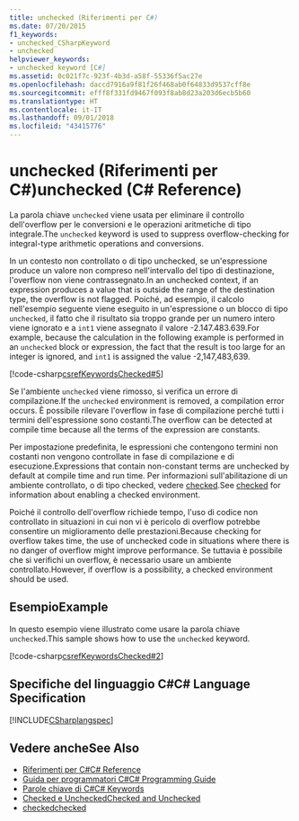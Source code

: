 ```yaml
---
title: unchecked (Riferimenti per C#)
ms.date: 07/20/2015
f1_keywords:
- unchecked_CSharpKeyword
- unchecked
helpviewer_keywords:
- unchecked keyword [C#]
ms.assetid: 0c021f7c-923f-4b3d-a58f-55336f5ac27e
ms.openlocfilehash: daccd7916a9f81f26f468ab0f64833d9537cff8e
ms.sourcegitcommit: efff8f331fd9467f093f8ab8d23a203d6ecb5b60
ms.translationtype: HT
ms.contentlocale: it-IT
ms.lasthandoff: 09/01/2018
ms.locfileid: "43415776"
---
```

# <a name="unchecked-c-reference"></a><span data-ttu-id="32642-102">unchecked (Riferimenti per C#)</span><span class="sxs-lookup"><span data-stu-id="32642-102">unchecked (C# Reference)</span></span>
<span data-ttu-id="32642-103">La parola chiave `unchecked` viene usata per eliminare il controllo dell'overflow per le conversioni e le operazioni aritmetiche di tipo integrale.</span><span class="sxs-lookup"><span data-stu-id="32642-103">The `unchecked` keyword is used to suppress overflow-checking for integral-type arithmetic operations and conversions.</span></span>  
  
 <span data-ttu-id="32642-104">In un contesto non controllato o di tipo unchecked, se un'espressione produce un valore non compreso nell'intervallo del tipo di destinazione, l'overflow non viene contrassegnato.</span><span class="sxs-lookup"><span data-stu-id="32642-104">In an unchecked context, if an expression produces a value that is outside the range of the destination type, the overflow is not flagged.</span></span> <span data-ttu-id="32642-105">Poiché, ad esempio, il calcolo nell'esempio seguente viene eseguito in un'espressione o un blocco di tipo `unchecked`, il fatto che il risultato sia troppo grande per un numero intero viene ignorato e a `int1` viene assegnato il valore -2.147.483.639.</span><span class="sxs-lookup"><span data-stu-id="32642-105">For example, because the calculation in the following example is performed in an `unchecked` block or expression, the fact that the result is too large for an integer is ignored, and `int1` is assigned the value -2,147,483,639.</span></span>  
  
 [!code-csharp[csrefKeywordsChecked#5](../../../csharp/language-reference/keywords/codesnippet/CSharp/unchecked_1.cs)]  
  
 <span data-ttu-id="32642-106">Se l'ambiente `unchecked` viene rimosso, si verifica un errore di compilazione.</span><span class="sxs-lookup"><span data-stu-id="32642-106">If the `unchecked` environment is removed, a compilation error occurs.</span></span> <span data-ttu-id="32642-107">È possibile rilevare l'overflow in fase di compilazione perché tutti i termini dell'espressione sono costanti.</span><span class="sxs-lookup"><span data-stu-id="32642-107">The overflow can be detected at compile time because all the terms of the expression are constants.</span></span>  
  
 <span data-ttu-id="32642-108">Per impostazione predefinita, le espressioni che contengono termini non costanti non vengono controllate in fase di compilazione e di esecuzione.</span><span class="sxs-lookup"><span data-stu-id="32642-108">Expressions that contain non-constant terms are unchecked by default at compile time and run time.</span></span> <span data-ttu-id="32642-109">Per informazioni sull'abilitazione di un ambiente controllato, o di tipo checked, vedere [checked](../../../csharp/language-reference/keywords/checked.md).</span><span class="sxs-lookup"><span data-stu-id="32642-109">See [checked](../../../csharp/language-reference/keywords/checked.md) for information about enabling a checked environment.</span></span>  
  
 <span data-ttu-id="32642-110">Poiché il controllo dell'overflow richiede tempo, l'uso di codice non controllato in situazioni in cui non vi è pericolo di overflow potrebbe consentire un miglioramento delle prestazioni.</span><span class="sxs-lookup"><span data-stu-id="32642-110">Because checking for overflow takes time, the use of unchecked code in situations where there is no danger of overflow might improve performance.</span></span> <span data-ttu-id="32642-111">Se tuttavia è possibile che si verifichi un overflow, è necessario usare un ambiente controllato.</span><span class="sxs-lookup"><span data-stu-id="32642-111">However, if overflow is a possibility, a checked environment should be used.</span></span>  
  
## <a name="example"></a><span data-ttu-id="32642-112">Esempio</span><span class="sxs-lookup"><span data-stu-id="32642-112">Example</span></span>  
 <span data-ttu-id="32642-113">In questo esempio viene illustrato come usare la parola chiave `unchecked`.</span><span class="sxs-lookup"><span data-stu-id="32642-113">This sample shows how to use the `unchecked` keyword.</span></span>  
  
 [!code-csharp[csrefKeywordsChecked#2](../../../csharp/language-reference/keywords/codesnippet/CSharp/unchecked_2.cs)]  
  
## <a name="c-language-specification"></a><span data-ttu-id="32642-114">Specifiche del linguaggio C#</span><span class="sxs-lookup"><span data-stu-id="32642-114">C# Language Specification</span></span>  
 [!INCLUDE[CSharplangspec](~/includes/csharplangspec-md.md)]  
  
## <a name="see-also"></a><span data-ttu-id="32642-115">Vedere anche</span><span class="sxs-lookup"><span data-stu-id="32642-115">See Also</span></span>

- [<span data-ttu-id="32642-116">Riferimenti per C#</span><span class="sxs-lookup"><span data-stu-id="32642-116">C# Reference</span></span>](../../../csharp/language-reference/index.md)  
- [<span data-ttu-id="32642-117">Guida per programmatori C#</span><span class="sxs-lookup"><span data-stu-id="32642-117">C# Programming Guide</span></span>](../../../csharp/programming-guide/index.md)  
- [<span data-ttu-id="32642-118">Parole chiave di C#</span><span class="sxs-lookup"><span data-stu-id="32642-118">C# Keywords</span></span>](../../../csharp/language-reference/keywords/index.md)  
- [<span data-ttu-id="32642-119">Checked e Unchecked</span><span class="sxs-lookup"><span data-stu-id="32642-119">Checked and Unchecked</span></span>](../../../csharp/language-reference/keywords/checked-and-unchecked.md)  
- [<span data-ttu-id="32642-120">checked</span><span class="sxs-lookup"><span data-stu-id="32642-120">checked</span></span>](../../../csharp/language-reference/keywords/checked.md)
